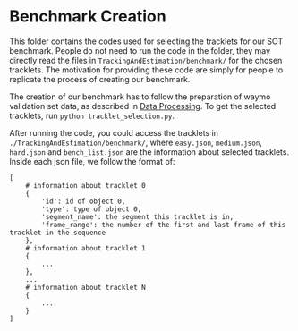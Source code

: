 # Benchmark Creation

This folder contains the codes used for selecting the tracklets for our SOT benchmark. People do not need to run the code in the folder, they may directly read the files in `TrackingAndEstimation/benchmark/` for the chosen tracklets. The motivation for providing these code are simply for people to replicate the process of creating our benchmark.

The creation of our benchmark has to follow the preparation of waymo validation set data, as described in [Data Processing](./data_preprocessing.md). To get the selected tracklets, run `python tracklet_selection.py`.

After running the code, you could access the tracklets in `./TrackingAndEstimation/benchmark/`, where `easy.json`, `medium.json`, `hard.json` and `bench_list.json` are the information about selected tracklets. Inside each json file, we follow the format of:
```
[
    # information about tracklet 0
    {
        'id': id of object 0,
        'type': type of object 0,
        'segment_name': the segment this tracklet is in,
        'frame_range': the number of the first and last frame of this tracklet in the sequence
    },
    # information about tracklet 1
    {
        ...
    },
    ...
    # information about tracklet N
    {
        ...
    }
]
```